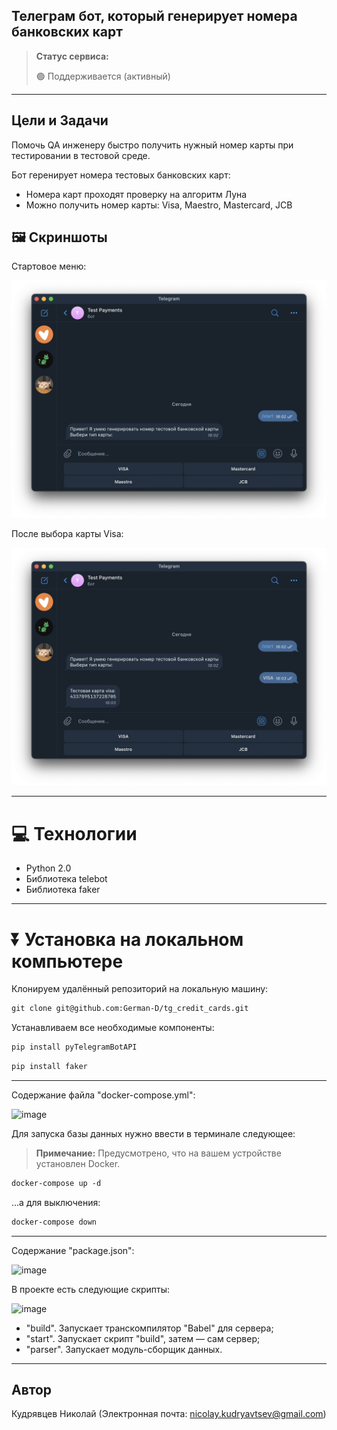 <h2>Телеграм бот, который генерирует номера банковских карт</h1>

> **Статус сервиса:**
>
> 🟢 Поддерживается (активный) 

---

## Цели и Задачи
Помочь QA инженеру быстро получить нужный номер карты при тестировании в тестовой среде.

Бот геренирует номера тестовых банковских карт:
* Номера карт проходят проверку на алгоритм Луна
* Можно получить номер карты: Visa, Maestro, Mastercard, JCB

## 🖼 Скриншоты

Стартовое меню:

![image](https://raw.githubusercontent.com/German-D/tg_credit_cards/main/bot_menu.png)

После выбора карты Visa:

![image](https://raw.githubusercontent.com/German-D/tg_credit_cards/main/visa_card.png)

---

# 💻 Технологии

* Python 2.0
* Библиотека telebot
* Библиотека faker

---

# ⏬ Установка на локальном компьютере

Клонируем удалённый репозиторий на локальную машину:

```markdown
git clone git@github.com:German-D/tg_credit_cards.git
```
Устанавливаем все необходимые компоненты:

``` markdown
pip install pyTelegramBotAPI
```

``` markdown
pip install faker
```
---
Содержание файла "docker-compose.yml":

![image](https://github.com/Nico-kun123/EShop-Parser/assets/77405288/5144d052-5d72-4fc3-a2f1-6f5b577079bc)

Для запуска базы данных нужно ввести в терминале следующее:
> **Примечание:** Предусмотрено, что на вашем устройстве установлен Docker.
```markdown
docker-compose up -d
```
...а для выключения:
```markdown
docker-compose down
```
---
Содержание "package.json":

![image](https://github.com/Nico-kun123/EShop-Parser/assets/77405288/4cbbc681-c4ae-4712-8073-8e4fe5f40acf)

В проекте есть следующие скрипты:

![image](https://github.com/Nico-kun123/EShop-Parser/assets/77405288/2864fbc1-a13f-4ccf-9db2-3c178ba2a1ef)

- "build". Запускает транскомпилятор "Babel" для сервера;
- "start". Запускает скрипт "build", затем — сам сервер;
- "parser". Запускает модуль-сборщик данных.
---
## Автор

Кудрявцев Николай (Электронная почта: nicolay.kudryavtsev@gmail.com)
